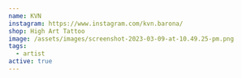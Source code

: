 ```yaml
---
name: KVN
instagram: https://www.instagram.com/kvn.barona/
shop: High Art Tattoo
image: /assets/images/screenshot-2023-03-09-at-10.49.25-pm.png
tags:
  - artist
active: true
---
```

